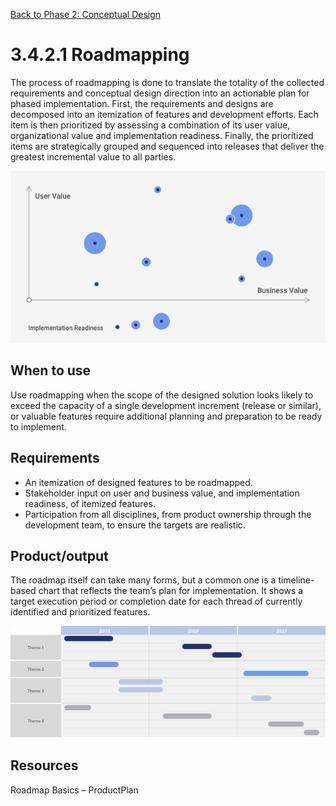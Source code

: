 [Back to Phase 2: Conceptual Design](3-4-conceptual.md)

# 3.4.2.1 Roadmapping

The process of roadmapping is done to translate the totality of the collected requirements and conceptual design direction into an actionable plan for phased implementation. First, the requirements and designs are decomposed into an itemization of features and development efforts. Each item is then prioritized by assessing a combination of its user value, organizational value and implementation readiness. Finally, the prioritized items are strategically grouped and sequenced into releases that deliver the greatest incremental value to all parties.

![3.4.2.1](/_assets/3.4.2.1_maturity_levels.png)

## When to use

Use roadmapping when the scope of the designed solution looks likely to exceed the capacity of a single development increment (release or similar), or valuable features require additional planning and preparation to be ready to implement.

## Requirements

- An itemization of designed features to be roadmapped.
- Stakeholder input on user and business value, and implementation readiness, of itemized features.
- Participation from all disciplines, from product ownership through the development team, to ensure the targets 
  are realistic.

## Product/output

The roadmap itself can take many forms, but a common one is a timeline-based chart that reflects the team’s plan for implementation. It shows a target execution period or completion date for each thread of currently identified and prioritized features.

![3.4.2.1-2](/_assets/3.4.2.1_roadmap_example.png)


## Resources

Roadmap Basics – ProductPlan